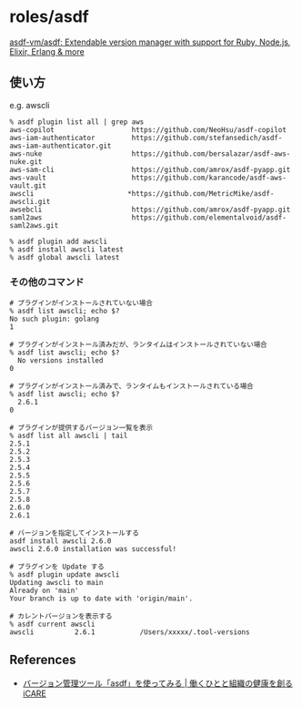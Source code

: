 # roles/asdf
[asdf-vm/asdf: Extendable version manager with support for Ruby, Node.js, Elixir, Erlang & more](https://github.com/asdf-vm/asdf)



## 使い方
e.g. awscli

```
% asdf plugin list all | grep aws
aws-copilot                   https://github.com/NeoHsu/asdf-copilot
aws-iam-authenticator         https://github.com/stefansedich/asdf-aws-iam-authenticator.git
aws-nuke                      https://github.com/bersalazar/asdf-aws-nuke.git
aws-sam-cli                   https://github.com/amrox/asdf-pyapp.git
aws-vault                     https://github.com/karancode/asdf-aws-vault.git
awscli                       *https://github.com/MetricMike/asdf-awscli.git
awsebcli                      https://github.com/amrox/asdf-pyapp.git
saml2aws                      https://github.com/elementalvoid/asdf-saml2aws.git

% asdf plugin add awscli
% asdf install awscli latest
% asdf global awscli latest
```


### その他のコマンド
```
# プラグインがインストールされていない場合
% asdf list awscli; echo $?
No such plugin: golang
1

# プラグインがインストール済みだが、ランタイムはインストールされていない場合
% asdf list awscli; echo $?
  No versions installed
0

# プラグインがインストール済みで、ランタイムもインストールされている場合
% asdf list awscli; echo $?
  2.6.1
0

# プラグインが提供するバージョン一覧を表示
% asdf list all awscli | tail
2.5.1
2.5.2
2.5.3
2.5.4
2.5.5
2.5.6
2.5.7
2.5.8
2.6.0
2.6.1

# バージョンを指定してインストールする
asdf install awscli 2.6.0
awscli 2.6.0 installation was successful!

# プラグインを Update する
% asdf plugin update awscli
Updating awscli to main
Already on 'main'
Your branch is up to date with 'origin/main'.

# カレントバージョンを表示する
% asdf current awscli
awscli          2.6.1           /Users/xxxxx/.tool-versions
```



## References
- [バージョン管理ツール「asdf」を使ってみる | 働くひとと組織の健康を創る iCARE](https://dev.icare.jpn.com/dev_cat/how_to_use_asdf/)

